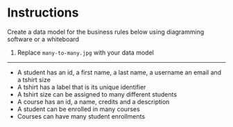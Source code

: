 # Instructions

Create a data model for the business rules below using diagramming software or a whiteboard
1. Replace `many-to-many.jpg` with your data model

<hr>

- A student has an id, a first name, a last name, a username an email and a tshirt size
- A tshirt has a label that is its unique identifier
- A tshirt size can be assigned to many different students
- A course has an id, a name, credits and a description
- A student can be enrolled in many courses
- Courses can have many student enrollments 
